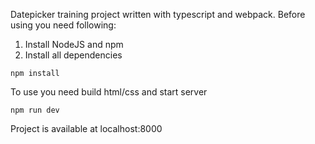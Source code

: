 Datepicker training project written with typescript and webpack. Before using you need following:

1. Install NodeJS and npm
2. Install all dependencies
```
npm install    
```

To use you need build html/css and start server
```
npm run dev
```

Project is available at localhost:8000